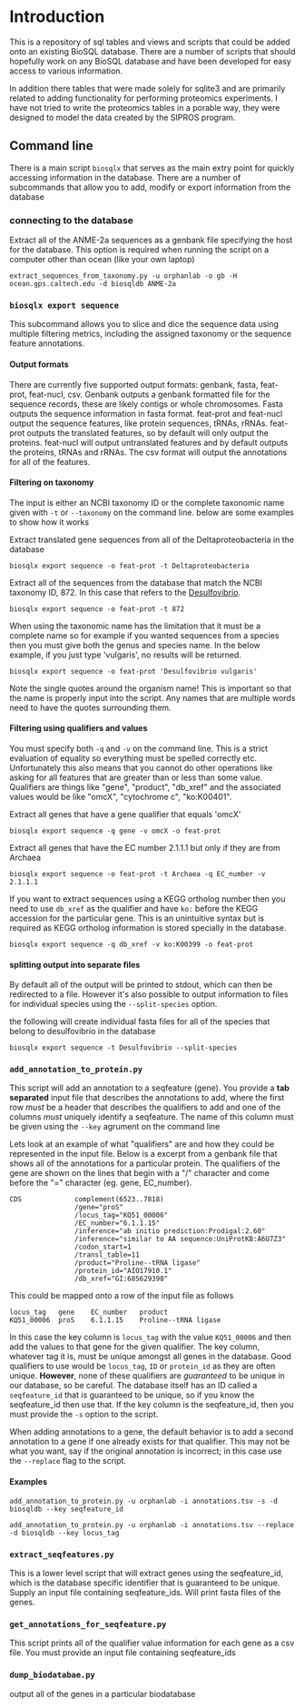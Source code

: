# Introduction
This is a repository of sql tables and views and scripts that could be added onto an
existing BioSQL database. There are a number of scripts that should hopefully work on
any BioSQL database and have been developed for easy access to various information.


In addition there tables that were made solely for sqlite3
and are primarily related to adding functionality for performing proteomics
experiments. I have not tried to write the proteomics tables in a porable way, they were designed to model the data created by the SIPROS program.


## Command line    

There is a main script `biosqlx` that serves as the main extry point for quickly
accessing information in the database. There are a number of subcommands that allow you to add, modify or export information from the database

### connecting to the database
Extract all of the ANME-2a sequences as a genbank file specifying the host for the
database. This option is required when running the script on a computer other than
ocean (like your own laptop)
```
extract_sequences_from_taxonomy.py -u orphanlab -o gb -H ocean.gps.caltech.edu -d biosqldb ANME-2a
```

### `biosqlx export sequence`
This subcommand allows you to slice and dice the sequence data using
multiple filtering metrics, including the assigned taxonomy or the
sequence feature annotations.

#### Output formats
There are currently five supported output formats: genbank, fasta,
feat-prot, feat-nucl, csv.  Genbank outputs a genbank formatted file for
the sequence records, these are likely contigs or whole chromosomes. Fasta
outputs the sequence information in fasta format. feat-prot and
feat-nucl output the sequence features, like protein sequences, tRNAs,
rRNAs. feat-prot outputs the translated features, so by default will
only output the proteins. feat-nucl will output untranslated features
and by default outputs the proteins, tRNAs and rRNAs. The csv format
will output the annotations for all of the features.


#### Filtering on taxonomy

The input is either an NCBI taxonomy ID or the complete taxonomic name
given with `-t` or `--taxonomy` on the command line. below are some
examples to show how it works

Extract translated gene sequences from all of the Deltaproteobacteria in the database
```
biosqlx export sequence -o feat-prot -t Deltaproteobacteria
```

Extract all of the sequences from the database that match the NCBI taxonomy ID, 872.
In this case that refers to the [Desulfovibrio](http://www.ncbi.nlm.nih.gov/Taxonomy/Browser/wwwtax.cgi?mode=Info&id=872&lvl=3&lin=f&keep=1&srchmode=1&unlock).
```
biosqlx export sequence -o feat-prot -t 872
```

When using the taxonomic name has the limitation that it must be a complete name
so for example if you wanted sequences from a species then you must give both
the genus and species name. In the below example, if you just type 'vulgaris',
no results will be returned.
```
biosqlx export sequence -o feat-prot 'Desulfovibrio vulgaris'
```
Note the single quotes around the organism name! This is important so that the
name is properly input into the script. Any names that are multiple words need
to have the quotes surrounding them.

#### Filtering using qualifiers and values
You must specify both `-q` and `-v` on the command line.  This is a
strict evaluation of equality so everything must be spelled correctly
etc. Unfortunately this also means that you cannot do other operations
like asking for all features that are greater than or less than some
value. Qualifiers are things like "gene", "product", "db\_xref" and the
associated values would be like "omcX", "cytochrome c", "ko:K00401".


Extract all genes that have a gene qualifier that equals 'omcX'
```
biosqlx export sequence -q gene -v omcX -o feat-prot
```

Extract all genes that have the EC number 2.1.1.1 but only if they are from Archaea
```
biosqlx export sequence -o feat-prot -t Archaea -q EC_number -v 2.1.1.1
```

If you want to extract sequences using a KEGG ortholog number then you need to
use `db_xref` as the qualifier and have `ko:` before the KEGG accession for the
particular gene. This is an unintuitive syntax but is required as KEGG ortholog
information is stored specially in the database.  
```
biosqlx export sequence -q db_xref -v ko:K00399 -o feat-prot
```

#### splitting output into separate files
By default all of the output will be printed to stdout, which can then
be redirected to a file. However it's also possible to output information
to files for individual species using the `--split-species` option.

the following will create individual fasta files for all of the species
that belong to desulfovibrio in the database
```
biosqlx export sequence -t Desulfovibrio --split-species
```


### `add_annotation_to_protein.py`
This script will add an annotation to a seqfeature (gene). You provide a **tab
separated** input file that describes the annotations to add, where the first
row *must* be a header that describes the qualifiers to add and one of the columns
*must* uniquely identify a seqfeature. The name of this column must be given using
the `--key` agrument on the command line

Lets look at an example of what "qualifiers" are and how they could be represented
in the input file. Below is a excerpt from a genbank file that shows all of the
annotations for a particular protein. The qualifiers of the gene are shown on
the lines that begin with a "/" character and come before the "=" character
(eg. gene, EC_number).

```
CDS             complement(6523..7818)
                /gene="proS"
                /locus_tag="KQ51_00006"
                /EC_number="6.1.1.15"
                /inference="ab initio prediction:Prodigal:2.60"
                /inference="similar to AA sequence:UniProtKB:A6U7Z3"
                /codon_start=1
                /transl_table=11
                /product="Proline--tRNA ligase"
                /protein_id="AIO17910.1"
                /db_xref="GI:685629398"
```

This could be mapped onto a row of the input file as follows
```
locus_tag   gene    EC_number   product
KQ51_00006  proS    6.1.1.15    Proline--tRNA ligase
```
In this case the key column is `locus_tag` with the value `KQ51_00006`
and then add the values to that gene for the given qualifier. The key column,
whatever tag it is, must be unique amongst all genes in the database. Good qualifiers
to use would be `locus_tag`, `ID` or `protein_id` as they are often unique. **However**,
none of these qualifiers are *guaranteed* to be unique in our database, so be careful.
The database itself has an ID called a `seqfeature_id` that *is* guaranteed to be
unique, so if you know the seqfeature_id then use that. If the key column is
the seqfeature_id, then you must provide the `-s` option to the script.

When adding annotations to a gene, the default behavior is to add a second
annotation to a gene if one already exists for that qualifier. This may not be
what you want, say if the original annotation is incorrect; in this case use the
`--replace` flag to the script.

#### Examples

 ```
 add_annotation_to_protein.py -u orphanlab -i annotations.tsv -s -d biosqldb --key seqfeature_id
 ```

 ```
 add_annotation_to_protein.py -u orphanlab -i annotations.tsv --replace -d biosqldb --key locus_tag
 ```

### `extract_seqfeatures.py`
This is a lower level script that will extract genes using the seqfeature_id, which
is the database specific identifier that is guaranteed to be unique. Supply an
input file containing seqfeature_ids. Will print fasta files of the genes.

### `get_annotations_for_seqfeature.py`
This script prints all of the qualifier value information for each gene as a
csv file. You must provide an input file containing seqfeature_ids

### `dump_biodatabae.py`
output all of the genes in a particular biodatabase   
